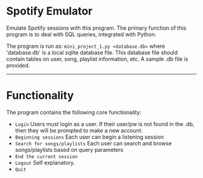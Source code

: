 # Spotify Emulator

Emulate Spotify sessions with this program. The primary function of this program is to deal with SQL queries, integrated with Python.

The program is run as:
`mini_project_1.py <database.db>` where 'database.db' is a local sqlite database file. This database file should contain tables on user, song, playlist information, etc. A sample .db file is provided.

---

# Functionality

The program contains the following core functionality:

- `Login` Users must login as a user. If their user/pw is not found in the .db, then they will be prompted to make a new account.
- `Beginning sessions` Each user can begin a listening session
- `Search for songs/playlists` Each user can search and browse songs/playlists based on query parameters
- `End the current session` 
- `Logout` Self explanatory.
- `Quit` 
